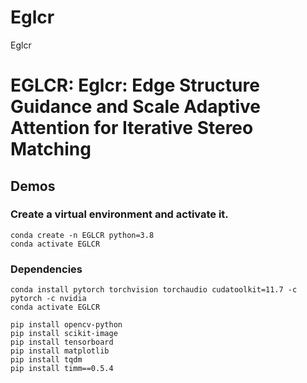 # Eglcr
Eglcr
# EGLCR: Eglcr: Edge Structure Guidance and Scale Adaptive Attention for Iterative Stereo Matching


## Demos


### Create a virtual environment and activate it.

```
conda create -n EGLCR python=3.8
conda activate EGLCR
```
### Dependencies

```
conda install pytorch torchvision torchaudio cudatoolkit=11.7 -c pytorch -c nvidia
conda activate EGLCR

pip install opencv-python
pip install scikit-image
pip install tensorboard
pip install matplotlib 
pip install tqdm
pip install timm==0.5.4
```


